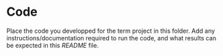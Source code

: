 # Code

Place the code you developped for the term project in this folder. Add any instructions/documentation required to run the code, and what results can be expected in this *README* file.
